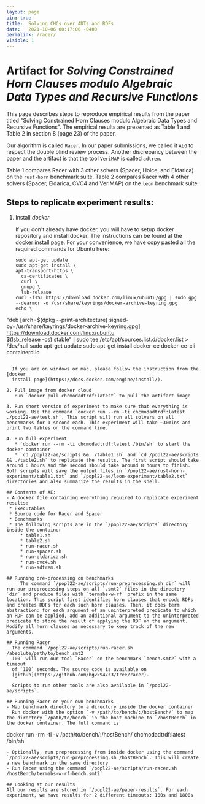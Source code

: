 ```yaml
---
layout: page
pin: true
title:  Solving CHCs over ADTs and RDFs
date:   2021-10-06 00:17:06 -0400
permalink: /racer/
visible: 1
---
```

# Artifact for *Solving Constrained Horn Clauses modulo Algebraic Data Types and Recursive Functions*
This page describes steps to reproduce empirical results from the paper titled "Solving Constrained Horn Clauses modulo Algebraic Data Types and Recursive Functions". The empirical results are presented as Table 1 and Table 2 in section 8 (page 23) of the paper.

Our algorithm is called `Racer`. In our paper submissions, we called it `ALG` to respect the double blind review process. Another discrepancy between the paper and the artifact is that the tool `VeriMAP` is called `adtrem`.

Table 1 compares Racer with 3 other solvers (Spacer, Hoice, and Eldarica) on the `rust-horn` benchmark suite. Table 2 compares Racer with 4 other solvers (Spacer, Eldarica, CVC4 and VeriMAP) on the `leon` benchmark suite.

## Steps to replicate experiment results:
1. Install *docker*

   If you don't already have docker, you will have to setup docker repository and install docker. The instructions can be found at the [docker install page](https://docs.docker.com/engine/install/). For your convenience, we have copy pasted all the required commands for Ubuntu here:
   ```
   sudo apt-get update
   sudo apt-get install \
   apt-transport-https \
     ca-certificates \
     curl \
     gnupg \
     lsb-release
   curl -fsSL https://download.docker.com/linux/ubuntu/gpg | sudo gpg --dearmor -o /usr/share/keyrings/docker-archive-keyring.gpg
   echo \
  "deb [arch=$(dpkg --print-architecture) signed-by=/usr/share/keyrings/docker-archive-keyring.gpg] https://download.docker.com/linux/ubuntu \
    $(lsb_release -cs) stable" | sudo tee /etc/apt/sources.list.d/docker.list > /dev/null
   sudo apt-get update
   sudo apt-get install docker-ce docker-ce-cli containerd.io
 ```
   
   If you are on windows or mac, please follow the instruction from the [docker
   install page](https://docs.docker.com/engine/install/).
   
2. Pull image from docker cloud
    Run `docker pull chcmodadtrdf:latest` to pull the artifact image

3. Run short version of experiment to make sure that everything is working. Use the command `docker run --rm -ti chcmodadtrdf:latest ./popl22-ae/test.sh`. This script will run all solvers on all benchmarks for 1 second each. This experiment will take ~30mins and print two tables on the command line.

4. Run full experiment
    * `docker run --rm -ti chcmodadtrdf:latest /bin/sh` to start the docker container
    * `cd /popl22-ae/scripts && ./table1.sh` and `cd /popl22-ae/scripts && ./table2.sh` to replicate the results. The first script should take around 6 hours and the second should take around 8 hours to finish. Both scripts will save the output files in `/popl22-ae/rust-horn-experiment/table1.txt` and `/popl22-ae/leon-experiment/table2.txt` directories and also summarize the results in the shell.
    
## Contents of AE:
- A docker file containing everything required to replicate experiment results: 
  * Executables
  * Source code for Racer and Spacer
  * Benchmarks
  * The following scripts are in the `/popl22-ae/scripts` directory inside the container 
      * table1.sh
      * table2.sh
      * run-racer.sh
      * run-spacer.sh
      * run-eldarica.sh
      * run-cvc4.sh
      * run-adtrem.sh

## Running pre-processing on benchmarks
      The command `/popl22-ae/scripts/run-preprocessing.sh dir` will run our preprocessing steps on all `.smt2` files in the directory `dir` and produce files with `termabs-w-rf` prefix in the same location. This script first identifies horn clauses that encode RDFs and creates RDFs for each such horn clauses. Then, it does term abstraction: for each argument of an uninterpreted predicate to which an RDF can be applied, add an additional argument to the uninterpreted predicate to store the result of applying the RDF on the argument. Modify all horn clauses as necessary to keep track of the new arguments. 
  
## Running Racer
   The command `/popl22-ae/scripts/run-racer.sh /absolute/path/to/bench.smt2
   100` will run our tool `Racer` on the benchmark `bench.smt2` with a timeout
   of `100` seconds. The source code is available on
   [github](https://github.com/hgvk94/z3/tree/racer).
   
   Scripts to run other tools are also available in `/popl22-ae/scripts`. 
   
## Running Racer on your own benchmarks
- Map benchmark directory to a directory inside the docker container
   Run docker with the option `-v /path/to/bench/:/hostBench/` to map the directory `/path/to/bench` in the host machine to `/hostBench` in the docker container. The full command is 
   ```
   docker run -rm -ti -v /path/to/bench/:/hostBench/ chcmodadtrdf:latest /bin/sh
   ```
- Optionally, run preprocessing from inside docker using the command `/popl22-ae/scripts/run-preprocessing.sh /hostBench`. This will create a new benchmark in the same directory
- Run Racer using the command `/popl22-ae/scripts/run-racer.sh /hostBench/termabs-w-rf-bench.smt2`

## Looking at our results
  All our results are stored in `/popl22-ae/paper-results`. For each experiment, we have results for 2 different timeouts: 100s and 1800s
